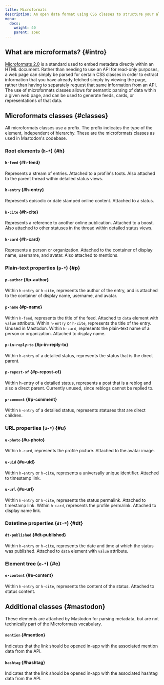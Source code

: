 ```yaml
---
title: Microformats
description: An open data format using CSS classes to structure your already-existing HTML.
menu:
  docs:
    weight: 40
    parent: spec
---
```


## What are microformats? {#intro}

[Microformats 2.0](https://microformats.io/) is a standard used to embed metadata directly within an HTML document. Rather than needing to use an API for read-only purposes, a web page can simply be parsed for certain CSS classes in order to extract information that you have already fetched simply by viewing the page, rather than having to separately request that same information from an API. The use of microformats classes allows for semantic parsing of data within a given web page, and can be used to generate feeds, cards, or representations of that data.

## Microformats classes {#classes}

All microformats classes use a prefix. The prefix indicates the type of the element, independent of hierarchy. These are the microformats classes as used in Mastodon's codebase.

### Root elements (`h-*`) {#h}

#### `h-feed` {#h-feed}

Represents a stream of entries. Attached to a profile's toots. Also attached to the parent thread within detailed status views.

#### `h-entry` {#h-entry}

Represents episodic or date stamped online content. Attached to a status.

#### `h-cite` {#h-cite}

Represents a reference to another online publication. Attached to a boost. Also attached to other statuses in the thread within detailed status views.

#### `h-card` {#h-card}

Represents a person or organization. Attached to the container of display name, username, and avatar. Also attached to mentions.

### Plain-text properties (`p-*`) {#p}

#### `p-author` {#p-author}

Within `h-entry` or `h-cite`, represents the author of the entry, and is attached to the container of display name, username, and avatar.

#### `p-name` {#p-name}

Within `h-feed`, represents the title of the feed. Attached to `data` element with `value` attribute.
Within `h-entry` or `h-cite`, represents the title of the entry. Unused in Mastodon.
Within `h-card`, represents the plain-text name of a person or organization. Attached to display name.

#### `p-in-reply-to` {#p-in-reply-to}

Within `h-entry` of a detailed status, represents the status that is the direct parent.

#### `p-repost-of` {#p-repost-of}

Within h-entry of a detailed status, represents a post that is a reblog and also a direct parent. Currently unused, since reblogs cannot be replied to.

#### `p-comment` {#p-comment}

Within `h-entry` of a detailed status, represents statuses that are direct children.

### URL properties (`u-*`) {#u}

#### `u-photo` {#u-photo}

Within `h-card`, represents the profile picture. Attached to the avatar image.

#### `u-uid` {#u-uid}

Within `h-entry` or `h-cite`, represents a universally unique identifier. Attached to timestamp link.

#### `u-url` {#u-url}

Within `h-entry` or `h-cite`, represents the status permalink. Attached to timestamp link.
Within `h-card`, represents the profile permalink. Attached to display name link.

### Datetime properties (`dt-*`) {#dt}

#### `dt-published` {#dt-published}

Within `h-entry` or `h-cite`, represents the date and time at which the status was published. Attached to `data` element with `value` attribute.

### Element tree (`e-*`) {#e}

#### `e-content` {#e-content}

Within `h-entry` or `h-cite`, represents the content of the status. Attached to status content.

## Additional classes {#mastodon}

These elements are attached by Mastodon for parsing metadata, but are not technically part of the Microformats vocabulary.

#### `mention` {#mention}

Indicates that the link should be opened in-app with the associated mention data from the API.

#### `hashtag` {#hashtag}

Indicates that the link should be opened in-app with the associated hashtag data from the API.

